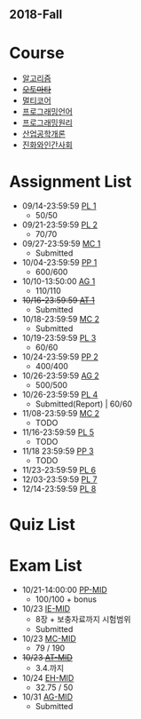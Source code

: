 ## 2018-Fall

# Course
- [알고리즘](http://etl.snu.ac.kr/course/view.php?id=146806)
- ~~[오토마타](http://theory.snu.ac.kr/?page_id=1388)~~
- [멀티코어](http://etl.snu.ac.kr/course/view.php?id=148565)
- [프로그래밍언어](http://ropas.snu.ac.kr/~kwang/4190.310/18/)
- [프로그래밍원리](https://github.com/snu-sf-class/pp201802)
- [산업공학개론](http://etl.snu.ac.kr/course/view.php?id=150381)
- [진화와인간사회](http://etl.snu.ac.kr/course/view.php?id=145487)

# Assignment List
- 09/14-23:59:59 [PL 1](http://ropas.snu.ac.kr/~kwang/4190.310/18/hw1.pdf)
  - 50/50
- 09/21-23:59:59 [PL 2](http://ropas.snu.ac.kr/~kwang/4190.310/18/hw2.pdf)
  - 70/70
- 09/27-23:59:59 [MC 1](http://etl.snu.ac.kr/mod/ubboard/article.php?id=722862&bwid=1542019)
  - Submitted
- 10/04-23:59:59 [PP 1](https://github.com/snu-sf-class/pp201802/tree/master/assignments/hw1)
  - 600/600
- 10/10-13:50:00 [AG 1](http://etl.snu.ac.kr/mod/assign/view.php?id=760297)
  - 110/110
- ~~10/16-23:59:59 [AT 1](http://theory.snu.ac.kr/?page_id=1388&uid=377&mod=document)~~
  - Submitted
- 10/18-23:59:59 [MC 2](http://etl.snu.ac.kr/mod/ubboard/article.php?id=722862&bwid=1542019)
  - Submitted
- 10/19-23:59:59 [PL 3](http://ropas.snu.ac.kr/~kwang/4190.310/18/hw3.pdf)
  - 60/60
- 10/24-23:59:59 [PP 2](https://github.com/snu-sf-class/pp201802/tree/master/assignments/hw2)
  - 400/400
- 10/26-23:59:59 [AG 2](http://etl.snu.ac.kr/mod/assign/index.php?id=146806)
  - 500/500
- 10/26-23:59:59 [PL 4](http://ropas.snu.ac.kr/~kwang/4190.310/18/hw4.pdf)
  - Submitted(Report) | 60/60
- 11/08-23:59:59 [MC 2](http://etl.snu.ac.kr/mod/ubboard/article.php?id=722862&bwid=1583968)
  - TODO
- 11/16-23:59:59 [PL 5](http://ropas.snu.ac.kr/~kwang/4190.310/18/hw5.pdf)
  - TODO
- 11/18 23:59:59 [PP 3](https://github.com/snu-sf-class/pp201802/tree/master/assignments/hw3)
  - TODO
- 11/23-23:59:59 [PL 6](http://ropas.snu.ac.kr/~kwang/4190.310/18/hw6.pdf)
- 12/03-23:59:59 [PL 7](http://ropas.snu.ac.kr/~kwang/4190.310/18/hw7.pdf)
- 12/14-23:59:59 [PL 8](http://ropas.snu.ac.kr/~kwang/4190.310/18/hw8.pdf)


# Quiz List

# Exam List
- 10/21-14:00:00 [PP-MID](https://github.com/snu-sf-class/pp201802)
  - 100/100 + bonus
- 10/23 [IE-MID](http://etl.snu.ac.kr/mod/ubboard/article.php?id=724648&bwid=1555861)
  - 8장 + 보충자료까지 시험범위
  - Submitted
- 10/23 [MC-MID](http://etl.snu.ac.kr/mod/ubboard/article.php?id=722860&bwid=1544164)
  - 79 / 190
- ~~10/23 [AT-MID]()~~
  - 3.4.까지
- 10/24 [EH-MID]()
  - 32.75 / 50
- 10/31 [AG-MID]()
  - Submitted


